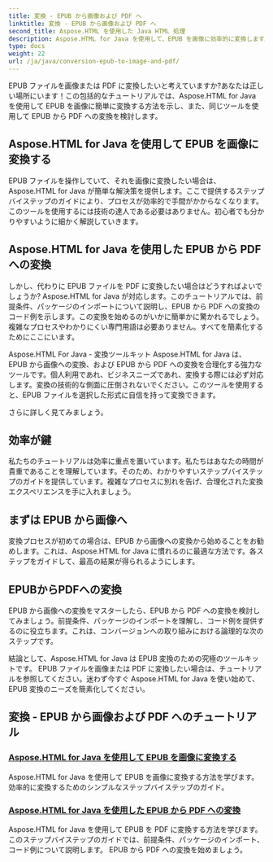 ```yaml
---
title: 変換 - EPUB から画像および PDF へ
linktitle: 変換 - EPUB から画像および PDF へ
second_title: Aspose.HTML を使用した Java HTML 処理
description: Aspose.HTML for Java を使用して、EPUB を画像に効率的に変換します。このステップバイステップのガイドにより、プロセスが簡素化されます。 EPUB から PDF への変換についても学びましょう。
type: docs
weight: 22
url: /ja/java/conversion-epub-to-image-and-pdf/
---
```

EPUB ファイルを画像または PDF に変換したいと考えていますか?あなたは正しい場所にいます！この包括的なチュートリアルでは、Aspose.HTML for Java を使用して EPUB を画像に簡単に変換する方法を示し、また、同じツールを使用して EPUB から PDF への変換を検討します。 

## Aspose.HTML for Java を使用して EPUB を画像に変換する
EPUB ファイルを操作していて、それを画像に変換したい場合は、Aspose.HTML for Java が簡単な解決策を提供します。ここで提供するステップバイステップのガイドにより、プロセスが効率的で手間がかからなくなります。このツールを使用するには技術の達人である必要はありません。初心者でも分かりやすいように細かく解説していきます。

## Aspose.HTML for Java を使用した EPUB から PDF への変換
しかし、代わりに EPUB ファイルを PDF に変換したい場合はどうすればよいでしょうか? Aspose.HTML for Java が対応します。このチュートリアルでは、前提条件、パッケージのインポートについて説明し、EPUB から PDF への変換のコード例を示します。この変換を始めるのがいかに簡単かに驚かれるでしょう。複雑なプロセスやわかりにくい専門用語は必要ありません。すべてを簡素化するためにここにいます。

Aspose.HTML For Java - 変換ツールキット
Aspose.HTML for Java は、EPUB から画像への変換、および EPUB から PDF への変換を合理化する強力なツールです。個人利用であれ、ビジネスニーズであれ、変換する際には必ず対応します。変換の技術的な側面に圧倒されないでください。このツールを使用すると、EPUB ファイルを選択した形式に自信を持って変換できます。 

さらに詳しく見てみましょう。

## 効率が鍵
私たちのチュートリアルは効率に重点を置いています。私たちはあなたの時間が貴重であることを理解しています。そのため、わかりやすいステップバイステップのガイドを提供しています。複雑なプロセスに別れを告げ、合理化された変換エクスペリエンスを手に入れましょう。

## まずは EPUB から画像へ
変換プロセスが初めての場合は、EPUB から画像への変換から始めることをお勧めします。これは、Aspose.HTML for Java に慣れるのに最適な方法です。各ステップをガイドして、最高の結果が得られるようにします。

## EPUBからPDFへの変換
EPUB から画像への変換をマスターしたら、EPUB から PDF への変換を検討してみましょう。前提条件、パッケージのインポートを理解し、コード例を提供するのに役立ちます。これは、コンバージョンへの取り組みにおける論理的な次のステップです。

結論として、Aspose.HTML for Java は EPUB 変換のための究極のツールキットです。 EPUB ファイルを画像または PDF に変換したい場合は、チュートリアルを参照してください。迷わず今すぐ Aspose.HTML for Java を使い始めて、EPUB 変換のニーズを簡素化してください。
## 変換 - EPUB から画像および PDF へのチュートリアル
### [Aspose.HTML for Java を使用して EPUB を画像に変換する](./convert-epub-to-image/)
Aspose.HTML for Java を使用して EPUB を画像に変換する方法を学びます。効率的に変換するためのシンプルなステップバイステップのガイド。
### [Aspose.HTML for Java を使用した EPUB から PDF への変換](./convert-epub-to-pdf/)
Aspose.HTML for Java を使用して EPUB を PDF に変換する方法を学びます。このステップバイステップのガイドでは、前提条件、パッケージのインポート、コード例について説明します。 EPUB から PDF への変換を始めましょう。